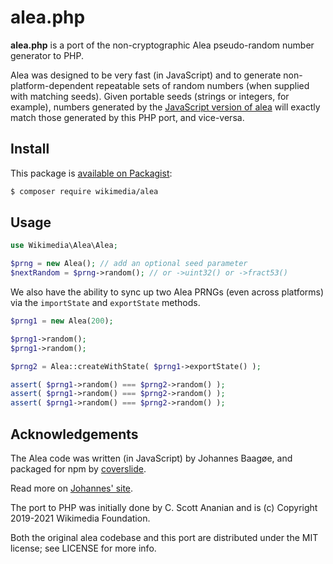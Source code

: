 # alea.php

__alea.php__ is a port of the non-cryptographic Alea pseudo-random number
generator to PHP.

Alea was designed to be very fast (in JavaScript) and to generate
non-platform-dependent repeatable sets of random numbers (when supplied
with matching seeds).  Given portable seeds (strings or integers, for
example), numbers generated by the
[JavaScript version of alea](https://github.com/coverslide/node-alea/)
will exactly match those generated by this PHP port, and vice-versa.

## Install
This package is
[available on Packagist](https://packagist.org/packages/wikimedia/alea):

```bash
$ composer require wikimedia/alea
```

## Usage

```php
use Wikimedia\Alea\Alea;

$prng = new Alea(); // add an optional seed parameter
$nextRandom = $prng->random(); // or ->uint32() or ->fract53()
```

We also have the ability to sync up two Alea PRNGs (even across platforms)
via the `importState` and `exportState` methods.

```php
$prng1 = new Alea(200);

$prng1->random();
$prng1->random();

$prng2 = Alea::createWithState( $prng1->exportState() );

assert( $prng1->random() === $prng2->random() );
assert( $prng1->random() === $prng2->random() );
assert( $prng1->random() === $prng2->random() );
```

## Acknowledgements

The Alea code was written (in JavaScript) by Johannes Baagøe, and packaged
for npm by [coverslide](https://github.com/coverslide).

Read more on [Johannes' site](https://web.archive.org/web/20120619002808/http://baagoe.org/en/wiki/Better_random_numbers_for_javascript).

The port to PHP was initially done by C. Scott Ananian and is
(c) Copyright 2019-2021 Wikimedia Foundation.

Both the original alea codebase and this port are distributed under
the MIT license; see LICENSE for more info.
